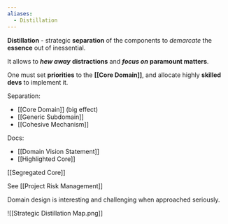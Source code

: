 ```yaml
---
aliases:
  - Distillation
---
```

**Distillation** - strategic **separation** of the components 
to *demarcate* the **essence** out of inessential.

It allows to ***hew away***  **distractions** 
and ***focus on***  **paramount matters**.

One must set **priorities** to the **[[Core Domain]]**, 
and allocate highly **skilled devs** to implement it.

Separation:
- [[Core Domain]] (big effect)
- [[Generic Subdomain]]
- [[Cohesive Mechanism]]

Docs:
- [[Domain Vision Statement]]
- [[Highlighted Core]]

[[Segregated Core]]

See [[Project Risk Management]]

Domain design is interesting and challenging when approached seriously.

![[Strategic Distillation Map.png]]

